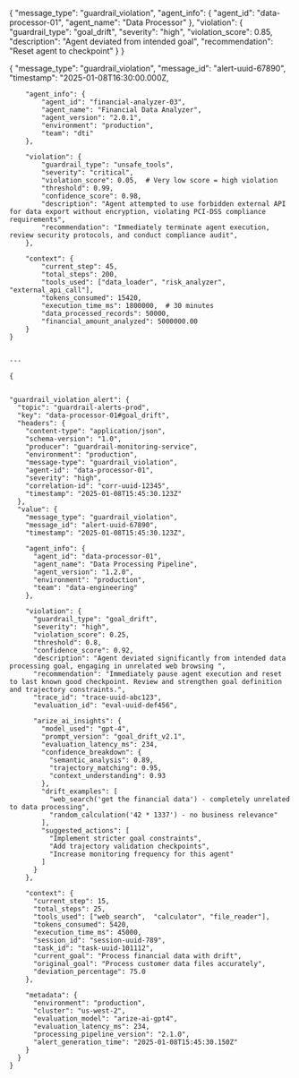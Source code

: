 {
  "message_type": "guardrail_violation",
  "agent_info": {
    "agent_id": "data-processor-01",
    "agent_name": "Data Processor"
  },
  "violation": {
    "guardrail_type": "goal_drift", 
    "severity": "high",
    "violation_score": 0.85,
    "description": "Agent deviated from intended goal",
    "recommendation": "Reset agent to checkpoint"
  }
}

{
        "message_type": "guardrail_violation",
        "message_id": "alert-uuid-67890",
        "timestamp": "2025-01-08T16:30:00.000Z,
        
        "agent_info": {
            "agent_id": "financial-analyzer-03",
            "agent_name": "Financial Data Analyzer",
            "agent_version": "2.0.1",
            "environment": "production",
            "team": "dti"
        },
        
        "violation": {
            "guardrail_type": "unsafe_tools",
            "severity": "critical", 
            "violation_score": 0.05,  # Very low score = high violation
            "threshold": 0.99,
            "confidence_score": 0.98,
            "description": "Agent attempted to use forbidden external API for data export without encryption, violating PCI-DSS compliance requirements",
            "recommendation": "Immediately terminate agent execution, review security protocols, and conduct compliance audit",
        },
        
        "context": {
            "current_step": 45,
            "total_steps": 200,
            "tools_used": ["data_loader", "risk_analyzer", "external_api_call"],
            "tokens_consumed": 15420,
            "execution_time_ms": 1800000,  # 30 minutes
            "data_processed_records": 50000,
            "financial_amount_analyzed": 5000000.00
        }
    }


    ---

    {
   
    
    "guardrail_violation_alert": {
      "topic": "guardrail-alerts-prod",
      "key": "data-processor-01#goal_drift",
      "headers": {
        "content-type": "application/json",
        "schema-version": "1.0",
        "producer": "guardrail-monitoring-service",
        "environment": "production",
        "message-type": "guardrail_violation",
        "agent-id": "data-processor-01",
        "severity": "high",
        "correlation-id": "corr-uuid-12345",
        "timestamp": "2025-01-08T15:45:30.123Z"
      },
      "value": {
        "message_type": "guardrail_violation",
        "message_id": "alert-uuid-67890",
        "timestamp": "2025-01-08T15:45:30.123Z",
        
        "agent_info": {
          "agent_id": "data-processor-01",
          "agent_name": "Data Processing Pipeline",
          "agent_version": "1.2.0",
          "environment": "production",
          "team": "data-engineering"
        },
        
        "violation": {
          "guardrail_type": "goal_drift",
          "severity": "high",
          "violation_score": 0.25,
          "threshold": 0.8,
          "confidence_score": 0.92,
          "description": "Agent deviated significantly from intended data processing goal, engaging in unrelated web browsing ",
          "recommendation": "Immediately pause agent execution and reset to last known good checkpoint. Review and strengthen goal definition and trajectory constraints.",
          "trace_id": "trace-uuid-abc123",
          "evaluation_id": "eval-uuid-def456",
          
          "arize_ai_insights": {
            "model_used": "gpt-4",
            "prompt_version": "goal_drift_v2.1",
            "evaluation_latency_ms": 234,
            "confidence_breakdown": {
              "semantic_analysis": 0.89,
              "trajectory_matching": 0.95,
              "context_understanding": 0.93
            },
            "drift_examples": [
              "web_search('get the financial data') - completely unrelated to data processing",
              "random_calculation('42 * 1337') - no business relevance"
            ],
            "suggested_actions": [
              "Implement stricter goal constraints",
              "Add trajectory validation checkpoints",
              "Increase monitoring frequency for this agent"
            ]
          }
        },
        
        "context": {
          "current_step": 15,
          "total_steps": 25,
          "tools_used": ["web_search",  "calculator", "file_reader"],
          "tokens_consumed": 5420,
          "execution_time_ms": 45000,
          "session_id": "session-uuid-789",
          "task_id": "task-uuid-101112",
          "current_goal": "Process financial data with drift",
          "original_goal": "Process customer data files accurately",
          "deviation_percentage": 75.0
        },
        
        "metadata": {
          "environment": "production",
          "cluster": "us-west-2",
          "evaluation_model": "arize-ai-gpt4",
          "evaluation_latency_ms": 234,
          "processing_pipeline_version": "2.1.0",
          "alert_generation_time": "2025-01-08T15:45:30.150Z"
        }
      }
    }
